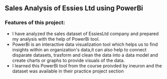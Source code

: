 ## Sales Analysis of Essies Ltd using PowerBi
### Features of this project:

- I have analyzed the sales dataset of EssiesLtd company and prepared my analysis with the help of PowerBi tool.
- PowerBi is an interactive data visualization tool which helps us to find insights within an organization's data,it can also help to connect disparate datasets, trasform and clean the data into a data model and create charts or graphs to provide visuals of the data.
- I learned this PowerBi tool from the course proivded by ineuron and the dataset was available in their practice project section
